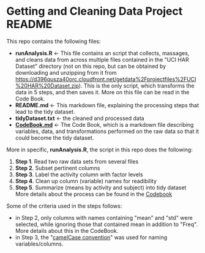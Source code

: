 Getting and Cleaning Data Project README
==========================

This repo contains the following files:
* __runAnalysis.R__ <- This file contains an script that collects, massages, and cleans data from across multiple files contained in the "UCI HAR Dataset" directory (not on this repo, but can be obtained by downloading and unzipping from it from https://d396qusza40orc.cloudfront.net/getdata%2Fprojectfiles%2FUCI%20HAR%20Dataset.zip). This is the only script, which transforms the data in 5 steps, and then saves it. More on this file can be read in the Code Book.
* __README.md__ <- This markdown file, explaining the processing steps that lead to the tidy dataset.
* __tidyDataset.txt__ <- the cleaned and processed data
* [__CodeBook.md__](/CodeBook.md/) <- The Code Book, which is a markdown file describing variables, data, and transformations performed on the raw data so that it could become the tidy dataset.

More in specific, __runAnalysis.R__, the script in this repo does the following:

1. __Step 1__. Read two raw data sets from several files
2. __Step 2__. Subset pertinent columns
3. __Step 3__. Label the activity column with factor levels
4. __Step 4__. Clean up column (variable) names for readibility
5. __Step 5__. Summarize (means by activity and subject) into tidy dataset
More details about the process can be found in the [Codebook](//CodeBook.md//)

Some of the criteria used in the steps follows:
* in Step 2, only columns with names containing "mean" and "std" were selected, while ignoring those that contained mean in addition to "Freq". More details about this in the CodeBook.
* in Step 3, the "[camelCase convention](http://en.wikipedia.org/wiki/CamelCase)" was used for naming variables/columns.